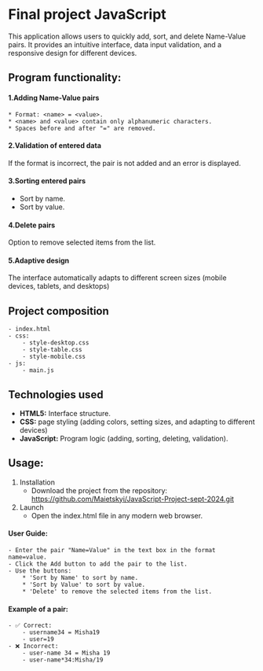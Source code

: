
# Final project JavaScript

This application allows users to quickly add, sort, and delete Name-Value pairs. It provides an intuitive interface, 
data input validation, and a responsive design for different devices.

## Program functionality:

#### 1.Adding Name-Value pairs
    * Format: <name> = <value>.
    * <name> and <value> contain only alphanumeric characters.
    * Spaces before and after "=" are removed.

#### 2.Validation of entered data
If the format is incorrect, the pair is not added and an error is displayed.

#### 3.Sorting entered pairs
- Sort by name.
- Sort by value.

#### 4.Delete pairs
Option to remove selected items from the list.

#### 5.Adaptive design
The interface automatically adapts to different screen sizes (mobile devices, tablets, and desktops)

## Project composition
    - index.html
    - css:
        - style-desktop.css
        - style-table.css
        - style-mobile.css
    - js:
        - main.js

## Technologies used

- **HTML5:** Interface structure.
- **CSS:** page styling (adding colors, setting sizes, and adapting to different devices)
- **JavaScript:** Program logic (adding, sorting, deleting, validation).

## Usage:

1. Installation
   - Download the project from the repository:
   https://github.com/Maietskyi/JavaScript-Project-sept-2024.git
2. Launch
   - Open the index.html file in any modern web browser.

#### User Guide:
    - Enter the pair "Name=Value" in the text box in the format name=value.
    - Click the Add button to add the pair to the list.
    - Use the buttons:
        * 'Sort by Name' to sort by name.
        * 'Sort by Value' to sort by value.
        * 'Delete' to remove the selected items from the list.

#### Example of a pair:
    - ✅ Correct: 
        - username34 = Misha19
        - user=19
    - ❌ Incorrect: 
        - user-name 34 = Misha 19 
        - user-name*34:Misha/19 


